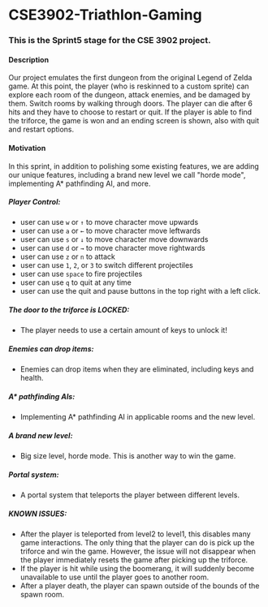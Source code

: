# CSE3902-Triathlon-Gaming
### This is the Sprint5 stage for the CSE 3902 project.

#### Description
Our project emulates the first dungeon from the original Legend of Zelda game. At this point, the player (who is reskinned to a custom sprite) can explore each room of the dungeon, attack enemies, and be damaged by them. Switch rooms by walking through doors. The player can die after 6 hits and they have to choose to restart or quit. If the player is able to find the triforce, the game is won and an ending screen is shown, also with quit and restart options. 

#### Motivation
In this sprint, in addition to polishing some existing features, we are adding our unique features, including a brand new level we call "horde mode", implementing A* pathfinding AI, and more. 

##### Player Control:
* user can use <code>w</code> or <code>↑</code> to move character move upwards
* user can use <code>a</code> or <code>←</code> to move character move leftwards
* user can use <code>s</code> or <code>↓</code> to move character move downwards
* user can use <code>d</code> or <code>→</code> to move character move rightwards
* user can use <code>z</code> or <code>n</code> to attack
* user can use <code>1</code>, <code>2</code>, or <code>3</code> to switch different projectiles
* user can use <code>space</code> to fire projectiles
* user can use <code>q</code> to quit at any time
* user can use the quit and pause buttons in the top right with a left click. 

##### The door to the triforce is LOCKED:
* The player needs to use a certain amount of keys to unlock it!

##### Enemies can drop items:
* Enemies can drop items when they are eliminated, including keys and health.

##### A* pathfinding AIs:
*  Implementing A* pathfinding AI in applicable rooms and the new level.

##### A brand new level:
* Big size level, horde mode. This is another way to win the game. 

##### Portal system:
* A portal system that teleports the player between different levels. 


##### KNOWN ISSUES:
* After the player is teleported from level2 to level1, this disables many game interactions. The only thing that the player can do is pick up the triforce and win the game. However, the issue will not disappear when the player immediately resets the game after picking up the triforce. 
* If the player is hit while using the boomerang, it will suddenly become unavailable to use until the player goes to another room.
* After a player death, the player can spawn outside of the bounds of the spawn room.

